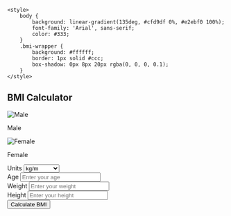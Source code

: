 <!DOCTYPE html>
<html lang="en">

<head>
    <meta charset="UTF-8">
    <meta name="viewport" content="width=device-width, initial-scale=1.0">
    <title>BMI Calculator</title>
    <link rel="shortcut icon" href="body-mass-index.png" type="image/x-icon">
    <link rel="stylesheet" href="enhanced_main.css">
    <link href="https://cdn.jsdelivr.net/npm/bootstrap@5.3.0-alpha1/dist/css/bootstrap.min.css" rel="stylesheet">
    <script src="https://cdnjs.cloudflare.com/ajax/libs/gsap/3.10.0/gsap.min.js"></script>
    <script src="https://cdnjs.cloudflare.com/ajax/libs/gsap/3.10.0/ScrollToPlugin.min.js"></script>
        
    <style>
        body {
            background: linear-gradient(135deg, #cfd9df 0%, #e2ebf0 100%);
            font-family: 'Arial', sans-serif;
            color: #333;
        }
        .bmi-wrapper {
            background: #ffffff;
            border: 1px solid #ccc;
            box-shadow: 0px 8px 20px rgba(0, 0, 0, 0.1);
        }
    </style>
</head>

<body>
    <div class="container my-5">
        <div class="bmi-wrapper">
            <!-- Input Section -->
            <div class="text-center">
                <h2 class="display-6">BMI Calculator</h2>
                <div class="image-container">
                    <div class="image-item">
                        <img class="profile-img"
                            src="https://encrypted-tbn0.gstatic.com/images?q=tbn:ANd9GcS-Juxva6Lc3s7MGkKDCRFykoYLiVVgiVAXYg&s"
                            alt="Male">
                        <p>Male</p>
                    </div>
                    <div class="image-item">
                        <img class="profile-img"
                            src="https://encrypted-tbn0.gstatic.com/images?q=tbn:ANd9GcT93RDHnuQZW7bF7PRijgcZXrcKIOw3VZeT78uC0C1t80KE_FqUuOkGRTvbMcz0yQLsXBk&usqp=CAU"
                            alt="Female">
                        <p>Female</p>
                    </div>
                </div>
                <form id="bmi-form">
                    <div class="mb-3">
                        <label for="weight-unit" class="form-label">Units</label>
                        <select id="weight-unit" class="form-select" required>
                            <option value="kg">kg/m</option>
                            <option value="lbs">lbs/inches</option>
                        </select>
                    </div>
                    <div class="mb-3">
                        <label for="age" class="form-label">Age</label>
                        <input type="number" class="form-control" placeholder="Enter your age" id="age" required>
                    </div>
                    <div class="mb-3">
                        <label for="weight" class="form-label">Weight</label>
                        <input type="number" class="form-control" placeholder="Enter your weight" id="weight" required>
                    </div>
                    <div class="mb-3">
                        <label for="height" class="form-label">Height</label>
                        <input type="number" class="form-control" placeholder="Enter your height" id="height" required>
                    </div>
                    <button type="button" onclick="calculateBMI()" class="btn btn-primary w-100">Calculate BMI</button>
                </form>
            </div>
            <!-- BMI Result Section -->
            <div id="result-section" class="bmi-result text-center my-5" style="display:none;">
                <h3>Your BMI Result</h3>
                <div id="display-result" class="display-result mb-4"></div>
                <h4>
                    <p id="bmi-meaning" class="fw-bold"></p>
                </h4>
                <div class="bmi-result-container">
                    <p class="display-result">Your BMI is: <span id="bmiValue"></span></p>
                    <progress id="bmiProgress" value="0" max="100"></progress>
                </div>
                
            </div>
            <br>
            <!-- what you bmi means -->
            <div class="card p-4 mb-4">

                <div id="bmimeans-section" class="mt-2" style="display:none;">
                    <h3 class="text-center">What your BMI score means</h3>
                    <div id="bmi-means" class="alert alert-info mt-3"></div>
                </div>
            </div>
            <!-- Lifestyle Routines Section -->
            <div class="card p-4 mb-4">
                <div id="routine-section" class="mt-2" style="display:none;">
                    <h3 class="text-center">Lifestyle Routines Based on Your BMI</h3>
                    <div id="routine-description" class="alert alert-info mt-3"></div>
                </div>
            </div>
            <!-- BMI Chart -->
            <div class="card p-4 mb-4">
                <h4 class="text-center mb-3">BMI Chart</h4>
                <table class="table table-striped">
                    <thead class="table-dark">
                        <tr>
                            <th>Category</th>
                            <th>BMI Range</th>
                        </tr>
                    </thead>
                    <tbody>
                        <tr>
                            <td>Severely Underweight</td>
                            <td>&lt; 16.0</td>
                        </tr>
                        <tr>
                            <td>Underweight</td>
                            <td>16.0 - 18.5</td>
                        </tr>
                        <tr>
                            <td>Normal</td>
                            <td>18.5 - 24.9</td>
                        </tr>
                        <tr>
                            <td>Overweight</td>
                            <td>25.0 - 29.9</td>
                        </tr>
                        <tr>
                            <td>Obese Class I</td>
                            <td>30.0 - 34.9</td>
                        </tr>
                        <tr>
                            <td>Obese Class II</td>
                            <td>35.0 - 39.9</td>
                        </tr>
                        <tr>
                            <td>Obese Class III</td>
                            <td>&gt; 40.0</td>
                        </tr>
                    </tbody>
                </table>
            </div>
            <!-- Introduction Section -->
            <div class="card p-4 mb-4">
                <h2 class="text-center">Introduction to the Body Mass Index (BMI)</h2>
                <p>BMI is a common way to estimate body fat based on your weight and height. It helps determine if your
                    weight falls within a healthy range. Simply weighing yourself isn’t enough since taller people can
                    weigh
                    more but still be healthier than shorter, heavier individuals.</p>
                <p>BMI lets you see if your weight is suitable for your body type. Though not a perfect measure of body
                    fat, BMI is still useful for identifying health risks, especially those related to extra weight.
                    Doctors
                    also use BMI to help figure out medicine doses, as those with higher BMIs often need stronger doses.
                </p>
            </div>
            <!-- Benefits Section -->
            <div class="benefits">
                <h2>
                    <center>Why Use a BMI Calculator ?</center>
                </h2><br>
                <p>Using a BMI calculator is a convenient way to determine your BMI score quickly. Below are some key
                    reasons to use this tool:</p><br>
                <div class="benefits-box">
                    <div class="benefit-item">
                        <p>Health Monitoring</p>
                    </div>
                    <div class="benefit-item">
                        <p>Fitness Guidance</p>
                    </div>
                    <div class="benefit-item">
                        <p>Weight Assessment</p>
                    </div>
                    <div class="benefit-item">
                        <center>
                            <p>Wellness Tracking</p>
                        </center>
                    </div>
                </div>
            </div>
            <!-- How to Calculate BMI Section -->
            <div class="card p-4 mb-4">
                <h2 class="text-center">How to Calculate BMI</h2>
                <ol>
                    <li>Multiply your height by itself (height X height).</li>
                    <li>Divide your weight by the result from the first step.</li>
                </ol>
                <div class="text-center">
                    <h5>International System of Units (SI)</h5>
                    <p>BMI = weight (kg) ÷ (height (m))²</p>
                    <h5>Imperial System</h5>
                    <p>BMI = weight (lb) ÷ (height (inches))² × 703</p>
                </div>
            </div>

            <!-- Go to Top Button -->
            <div class="text-center">
                <a href="#top" class="btn btn-secondary">
                    Click here to know your Body Mass Index (BMI)
                </a>
            </div>
        </div>
    </div>
    <script src="https://cdn.jsdelivr.net/npm/bootstrap@5.3.0-alpha1/dist/js/bootstrap.bundle.min.js"></script>
    <script src="enhanced_main.js"></script>
</body>

</html>
